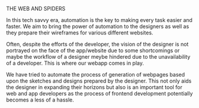 THE WEB AND SPIDERS

In this tech savvy era, automation is the key to making every task easier and faster. We aim to bring the power of automation to the designers as well as they prepare their wireframes for various different websites.

Often, despite the efforts of the developer, the vision of the designer is not portrayed on the face of the app/website due to some shortcomings or maybe the workflow of a designer meybe hindered due to the unavailability of a developer. This is where our webapp comes in play.

We have tried to automate the process of generation of webpages based upon the sketches and designs prepared by the designer. This not only aids the designer in expanding their horizons but also is an important tool for web and app developers as the process of frontend development potentially becomes a less of a hassle.
